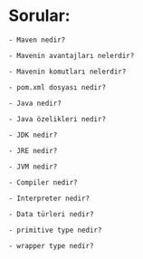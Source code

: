 # Sorular:


```Shell
- Maven nedir?
```

```Shell
- Mavenin avantajları nelerdir?
```

```Shell
- Mavenin komutları nelerdir?
```

```Shell
- pom.xml dosyası nedir?
```

```Shell
- Java nedir?
```

```Shell
- Java özelikleri nedir?
```

```Shell
- JDK nedir?
```

```Shell
- JRE nedir?
```

```Shell
- JVM nedir?
```

```Shell
- Compiler nedir?
```

```Shell
- Interpreter nedir? 
```

```Shell
- Data türleri nedir?
```

```Shell
- primitive type nedir?
```

```Shell
- wrapper type nedir?
```

```Shell
```

```Shell
```

```Shell
```

```Shell
```
